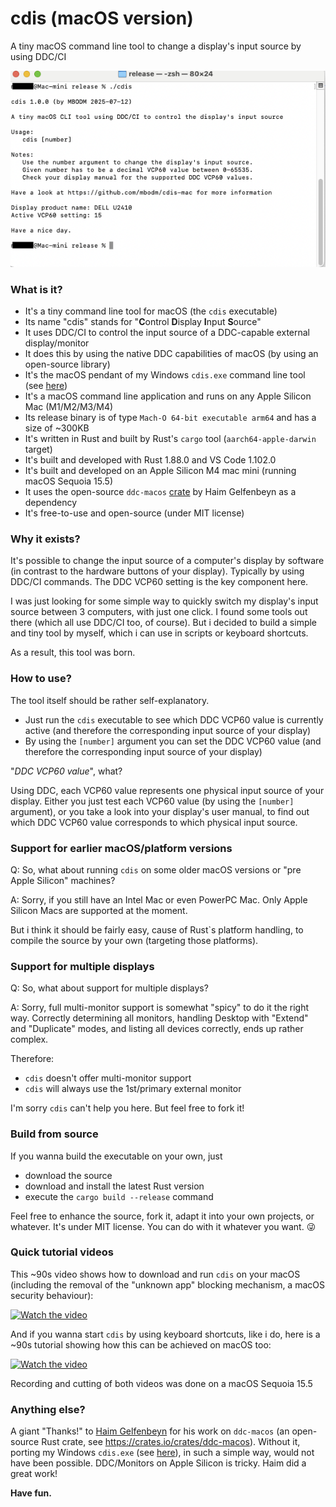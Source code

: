 # cdis (macOS version)
A tiny macOS command line tool to change a display's input source by using DDC/CI

![cdis](screenshot.png)

### What is it?

- It's a tiny command line tool for macOS (the `cdis` executable)
- Its name "cdis" stands for "**C**ontrol **D**isplay **I**nput **S**ource"
- It uses DDC/CI to control the input source of a DDC-capable external display/monitor
- It does this by using the native DDC capabilities of macOS (by using an open-source library)
- It's the macOS pendant of my Windows `cdis.exe` command line tool (see [here](https://github.com/mbodm/cdis))
- It's a macOS command line application and runs on any Apple Silicon Mac (M1/M2/M3/M4)
- Its release binary is of type `Mach-O 64-bit executable arm64` and has a size of ~300KB
- It's written in Rust and built by Rust's `cargo` tool (`aarch64-apple-darwin` target)
- It's built and developed with Rust 1.88.0 and VS Code 1.102.0
- It's built and developed on an Apple Silicon M4 mac mini (running macOS Sequoia 15.5)
- It uses the open-source `ddc-macos` [crate](https://crates.io/crates/ddc-macos) by Haim Gelfenbeyn as a dependency
- It's free-to-use and open-source (under MIT license)

### Why it exists?

It's possible to change the input source of a computer's display by software (in contrast to the hardware buttons of your display). Typically by using DDC/CI commands. The DDC VCP60 setting is the key component here.

I was just looking for some simple way to quickly switch my display's input source between 3 computers, with just one click. I found some tools out there (which all use DDC/CI too, of course). But i decided to build a simple and tiny tool by myself, which i can use in scripts or keyboard shortcuts.

As a result, this tool was born.

### How to use?

The tool itself should be rather self-explanatory.

- Just run the `cdis` executable to see which DDC VCP60 value is currently active (and therefore the corresponding input source of your display)
- By using the `[number]` argument you can set the DDC VCP60 value (and therefore the corresponding input source of your display)

"_DDC VCP60 value_", what?

Using DDC, each VCP60 value represents one physical input source of your display. Either you just test each VCP60 value (by using the `[number]` argument), or you take a look into your display's user manual, to find out which DDC VCP60 value corresponds to which physical input source.

### Support for earlier macOS/platform versions

Q: So, what about running `cdis` on some older macOS versions or "pre Apple Silicon" machines?

A: Sorry, if you still have an Intel Mac or even PowerPC Mac. Only Apple Silicon Macs are supported at the moment.

But i think it should be fairly easy, cause of Rust`s platform handling, to compile the source by your own (targeting those platforms).

### Support for multiple displays

Q: So, what about support for multiple displays?

A: Sorry, full multi-monitor support is somewhat "spicy" to do it the right way. Correctly determining all monitors, handling Desktop with "Extend" and "Duplicate" modes, and listing all devices correctly, ends up rather complex.

Therefore:
- `cdis` doesn't offer multi-monitor support
- `cdis` will always use the 1st/primary external monitor

I'm sorry `cdis` can't help you here. But feel free to fork it!

### Build from source

If you wanna build the executable on your own, just
- download the source
- download and install the latest Rust version
- execute the `cargo build --release` command

Feel free to enhance the source, fork it, adapt it into your own projects, or whatever. It's under MIT license. You can do with it whatever you want. 😜

### Quick tutorial videos

This ~90s video shows how to download and run `cdis` on your macOS (including the removal of the "unknown app" blocking mechanism, a macOS security behaviour):

[![Watch the video](https://img.youtube.com/vi/g2euPp6d954/hqdefault.jpg)](https://www.youtube.com/watch?v=g2euPp6d954)

And if you wanna start `cdis` by using keyboard shortcuts, like i do, here is a ~90s tutorial showing how this can be achieved on macOS too:

[![Watch the video](https://img.youtube.com/vi/W8bIj_CQ6sc/hqdefault.jpg)](https://www.youtube.com/watch?v=W8bIj_CQ6sc)

Recording and cutting of both videos was done on a macOS Sequoia 15.5

### Anything else?

A giant "Thanks!" to [Haim Gelfenbeyn](https://github.com/haimgel) for his work on `ddc-macos` (an open-source Rust crate, see https://crates.io/crates/ddc-macos). Without it, porting my Windows `cdis.exe` (see [here](https://github.com/mbodm/cdis)), in such a simple way, would not have been possible. DDC/Monitors on Apple Silicon is tricky. Haim did a great work!

**Have fun.**
